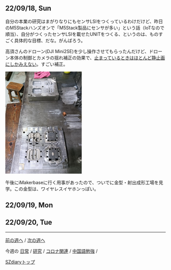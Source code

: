 ## 22/09/18, Sun

自分の本業の研究はまがりなりにもセンサLSIをつくっているわけだけど、昨日のM5Stackハンズオンで「M5Stack製品にセンサが多い」という話（IoTなので順当）、自分がつくったセンサLSIを載せたUNITをつくる、というのは、ものすごく具体的な目標、だな。がんばろう。

高須さんのドローン(DJI Mini2SE)を少し操作させてもらったんだけど、ドローン本体の制御とカメラの揺れ補正の効果で、[止まっているときはほとんど静止画にしかみえない](https://github.com/akita11/SZdiary/blob/main/diary/photo/2022-09-18_15.00.00.mp4)。すごい補正。

<img src="https://github.com/akita11/SZdiary/blob/main/diary/photo/2022-09-18_13.54.49.jpg" width="240px">

午後にiMakerbaseに行く用事があったので、ついでに金型・射出成形工場を見学。この金型は、ワイヤレスイヤホンっぽい。

## 22/09/19, Mon


## 22/09/20, Tue

***

[前の週へ](2209-2.md) /
[次の週へ](2209-4.md)

今週の
[日常](../diary/2209-3.md) /
[研究](../research/2209-3.md) /
[コロナ関連](../covid19/2209-3.md) / 
[中国語勉強](../chinese/2209-3.md) / 

[SZdiaryトップ](../../README.md)
